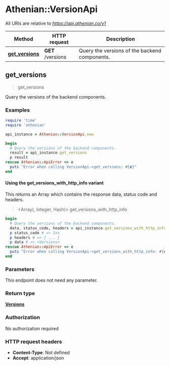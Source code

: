 # Athenian::VersionApi

All URIs are relative to *https://api.athenian.co/v1*

| Method | HTTP request | Description |
| ------ | ------------ | ----------- |
| [**get_versions**](VersionApi.md#get_versions) | **GET** /versions | Query the versions of the backend components. |


## get_versions

> <Versions> get_versions

Query the versions of the backend components.

### Examples

```ruby
require 'time'
require 'athenian'

api_instance = Athenian::VersionApi.new

begin
  # Query the versions of the backend components.
  result = api_instance.get_versions
  p result
rescue Athenian::ApiError => e
  puts "Error when calling VersionApi->get_versions: #{e}"
end
```

#### Using the get_versions_with_http_info variant

This returns an Array which contains the response data, status code and headers.

> <Array(<Versions>, Integer, Hash)> get_versions_with_http_info

```ruby
begin
  # Query the versions of the backend components.
  data, status_code, headers = api_instance.get_versions_with_http_info
  p status_code # => 2xx
  p headers # => { ... }
  p data # => <Versions>
rescue Athenian::ApiError => e
  puts "Error when calling VersionApi->get_versions_with_http_info: #{e}"
end
```

### Parameters

This endpoint does not need any parameter.

### Return type

[**Versions**](Versions.md)

### Authorization

No authorization required

### HTTP request headers

- **Content-Type**: Not defined
- **Accept**: application/json

